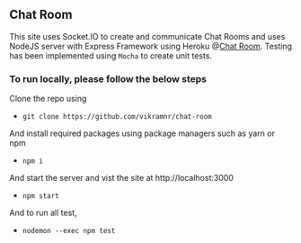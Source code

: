## Chat Room

This site uses Socket.IO to create and communicate Chat Rooms and uses NodeJS server with Express Framework using 
Heroku @[Chat Room](polar-meadow-61889.herokuapp.com/). Testing has been implemented using `Mocha` to create unit tests.


### To run locally, please follow the below steps

Clone the repo using 
- `git clone https://github.com/vikramnr/chat-room` 

And install required packages using package managers such as yarn or npm
- `npm i`

And start the server and vist the site at http://localhost:3000
- `npm start`

And to run all test,
- `nodemon --exec npm test`
